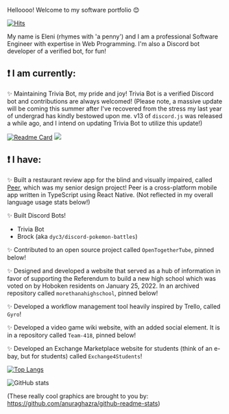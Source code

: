 <!--- ![Eleni's Logo](https://github.com/elenirotsides/My-Personal-Website/blob/dev/src/public/ER_logo.png?raw=true) --->

Helloooo! Welcome to my software portfolio :blush:  

[![Hits](https://hits.seeyoufarm.com/api/count/incr/badge.svg?url=https%3A%2F%2Fgithub.com%2Felenirotsides%2Fhit-counter&count_bg=%23000000&title_bg=%23DD00D4&icon=github.svg&icon_color=%23E7E7E7&title=Visits&edge_flat=false)](https://hits.seeyoufarm.com)

My name is Eleni (rhymes with 'a penny') and I am a professional Software Engineer with expertise in Web Programming. I'm also a Discord bot developer of a verified bot, for fun!

## ❗ I am currently:

✨ Maintaining Trivia Bot, my pride and joy! Trivia Bot is a verified Discord bot and contributions are always welcomed! (Please note, a massive update will be coming this summer after I've recovered from the stress my last year of undergrad has kindly bestowed upon me. v13 of `discord.js` was released a while ago, and I intend on updating Trivia Bot to utilize this update!)

[![Readme Card](https://github-readme-stats.vercel.app/api/pin/?username=elenirotsides&repo=Trivia-Bot&show_owner=true&theme=dracula)](https://github.com/elenirotsides/Trivia-Bot) <a href="https://top.gg/bot/831974682709721099">
<img src="https://top.gg/api/widget/831974682709721099.svg">
</a>

## ❗ I have:

✨ Built a restaurant review app for the blind and visually impaired, called [Peer](https://github.com/Peer-Stevens), which was my senior design project! Peer is a cross-platform mobile app written in TypeScript using React Native. (Not reflected in my overall language usage stats below!)

✨ Built Discord Bots!
- Trivia Bot
- Brock (aka `dyc3/discord-pokemon-battles`)

✨ Contributed to an open source project called `OpenTogetherTube`, pinned below!

✨ Designed and developed a website that served as a hub of information in favor of supporting the Referendum to build a new high school which was voted on by Hoboken residents on January 25, 2022. In an archived repository called `morethanahighschool`, pinned below!

✨ Developed a workflow management tool heavily inspired by Trello, called `Gyro`!

✨ Developed a video game wiki website, with an added social element. It is in a repository called `Team-418`, pinned below!

✨ Developed an Exchange Marketplace website for students (think of an e-bay, but for students) called `Exchange4Students`!

<!--✨ Written a Reverse Phone Lookup program that is intended for personal use! I will make my repo public once I am confident in its functionality. This will constantly be a work in progress, aimed to be continually improved with the latest technologies and techniques I'm learning. 
- The program is pretty much complete, but I think I'm going to refactor it to use Vue.js for kicks and giggles-->

[![Top Langs](https://github-readme-stats.vercel.app/api/top-langs/?username=elenirotsides&langs_count=8&layout=compact&hide=css,scss&theme=dracula)](https://github.com/anuraghazra/github-readme-stats)

![GitHub stats](https://github-readme-stats.vercel.app/api?username=elenirotsides&count_private=true&theme=dracula&show_icons=true)  

(These really cool graphics are brought to you by: https://github.com/anuraghazra/github-readme-stats)
